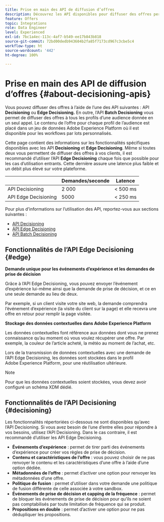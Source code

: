 ```yaml
---
title: Prise en main des API de diffusion d’offres
description: Découvrez les API disponibles pour diffuser des offres personnalisées.
feature: Offers
topic: Integrations
role: Data Engineer
level: Experienced
exl-id: 7bc1a4ec-113c-4af7-b549-ee17b843b818
source-git-commit: 72bd00dedb943604b2fa85f7173cd967c3cbe5c4
workflow-type: ht
source-wordcount: '442'
ht-degree: 100%

---
```


# Prise en main des API de diffusion d’offres {#about-decisioning-apis}

Vous pouvez diffuser des offres à l’aide de l’une des API suivantes : API **Decisioning** ou **Edge Decisioning.** En outre, l’API **Batch Decisioning** vous permet de diffuser des offres à tous les profils d’une audience donnée en un seul appel. Le contenu de l’offre pour chaque profil de l’audience est placé dans un jeu de données Adobe Experience Platform où il est disponible pour les workflows par lots personnalisés.

Cette page contient des informations sur les fonctionnalités spécifiques disponibles avec les API **Decisioning** et **Edge Decisioning**. Même si toutes deux vous permettent de diffuser des offres à vos clients, il est recommandé d’utiliser l’API **Edge Decisioning** chaque fois que possible pour les cas d’utilisation entrants. Cette dernière assure une latence plus faible et un débit plus élevé sur votre plateforme.

|  | Demandes/seconde | Latence |
|---|---|---|
| API Decisioning | 2 000 | &lt; 500 ms |
| API Edge Decisioning | 5000 | &lt; 250 ms |

Pour plus d’informations sur l’utilisation des API, reportez-vous aux sections suivantes :
* [API Decisioning](decisioning-api.md)
* [API Edge Decisioning](edge-decisioning-api.md)
* [API Batch Decisioning](batch-decisioning-api.md)

## Fonctionnalités de l’API Edge Decisioning {#edge}

**Demande unique pour les événements d’expérience et les demandes de prise de décision**

Grâce à l’API Edge Decisioning, vous pouvez envoyer l’événement d’expérience lui-même ainsi que la demande de prise de décision, et ce en une seule demande au lieu de deux.

Par exemple, si un client visite votre site web, la demande comprendra l’événement d’expérience (la visite du client sur la page) et elle recevra une offre en retour pour remplir la page visitée.

**Stockage des données contextuelles dans Adobe Experience Platform**

Les données contextuelles font référence aux données dont vous ne prenez connaissance qu’au moment où vous voulez récupérer une offre. Par exemple, la couleur de l’article acheté, la météo au moment de l’achat, etc.

Lors de la transmission de données contextuelles avec une demande de l’API Edge Decisioning, les données sont stockées dans le profil Adobe Experience Platform, pour une réutilisation ultérieure.

>[!NOTE]
>
>Pour que les données contextuelles soient stockées, vous devez avoir configuré un schéma XDM dédié.

## Fonctionnalités de l’API Decisioning {#decisioning}

Les fonctionnalités répertoriées ci-dessous ne sont disponibles qu’avec l’API Decisioning. Si vous avez besoin de l’une d’entre elles pour répondre à vos besoins, utilisez l’API Decisioning. Dans le cas contraire, il est recommandé d’utiliser les API Edge Decisioning.

* **Événements d’expérience** : permet de tirer parti des événements d’expérience pour créer vos règles de prise de décision.
* **Contenu et caractéristiques de l’offre** : vous pouvez choisir de ne pas renvoyer le contenu et les caractéristiques d’une offre à l’aide d’une option dédiée.
* **Métadonnées de l’offre** : permet d’activer une option pour renvoyer les métadonnées d’une offre.
* **Politique de fusion** : permet d’utiliser dans votre demande une politique de fusion différente de celle associée à votre sandbox.
* **Événements de prise de décision et capping de la fréquence** : permet de bloquer les événements de prise de décision pour qu’ils ne soient pas comptabilisés par toute limitation de fréquence qui se produit.
* **Propositions en double** : permet d’activer une option pour ne pas dédupliquer les propositions.
